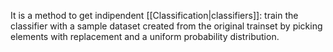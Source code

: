 It is a method to get indipendent [[Classification|classifiers]]: train the classifier with a sample dataset created from the original trainset by picking elements with replacement and a uniform probability distribution.
